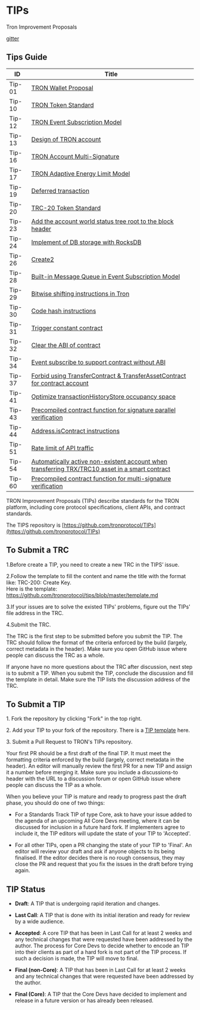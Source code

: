 # TIPs

Tron Improvement Proposals

[gitter](https://gitter.im/tronprotocol/TIPs)  


## Tips Guide 
|  ID   | Title  |
|  ----  | ----  |
| Tip-01  | [TRON Wallet Proposal](https://github.com/tronprotocol/TIPs/blob/master/tip-01.md)                                       |
| Tip-10  | [TRON Token Standard](https://github.com/tronprotocol/TIPs/blob/master/tip-10.md)                                        |
| Tip-12  | [TRON Event Subscription Model](https://github.com/tronprotocol/TIPs/blob/master/tip-12.md)                              |
| Tip-13  | [Design of TRON account](https://github.com/tronprotocol/TIPs/blob/master/tip-13.md)                                     |
| Tip-16  | [TRON Account Multi-Signature](https://github.com/tronprotocol/TIPs/blob/master/tip-16.md)                               |
| Tip-17  | [TRON Adaptive Energy Limit Model](https://github.com/tronprotocol/TIPs/blob/master/tip-17.md)                           |
| Tip-19  | [Deferred transaction](https://github.com/tronprotocol/tips/blob/master/tip-19.md)                                       |
| Tip-20  | [TRC-20 Token Standard](https://github.com/tronprotocol/TIPs/blob/master/tip-20.md)                                      |
| Tip-23  | [Add the account world status tree root to the block header](https://github.com/tronprotocol/tips/blob/master/tip-23.md) |
| Tip-24  | [Implement of DB storage with RocksDB](https://github.com/tronprotocol/tips/blob/master/tip-24.md)                       |
| Tip-26  | [Create2](https://github.com/tronprotocol/tips/blob/master/tip-26.md)                                                    |
| Tip-28  | [Built-in Message Queue in Event Subscription Model](https://github.com/tronprotocol/TIPs/blob/master/tip-28.md)         |
| Tip-29  | [Bitwise shifting instructions in Tron](https://github.com/tronprotocol/tips/blob/master/tip-29.md)                      |
| Tip-30  | [Code hash instructions](https://github.com/tronprotocol/tips/blob/master/tip-30.md)                                     |
| Tip-31  | [Trigger constant contract](https://github.com/tronprotocol/tips/blob/master/tip-31.md)                                  |
| Tip-32  | [Clear the ABI of contract](https://github.com/tronprotocol/tips/blob/master/tip-32.md)                                  |
| Tip-34  | [Event subscribe to support contract without ABI](https://github.com/tronprotocol/tips/blob/tip34/tip-34.md)             |
| Tip-37  | [Forbid using TransferContract & TransferAssetContract  for contract account](https://github.com/tronprotocol/tips/blob/master/tip-37.md)|
| Tip-41  | [Optimize transactionHistoryStore occupancy space](https://github.com/tronprotocol/tips/blob/master/tip-41.md)           |
| Tip-43  | [Precompiled contract function for signature parallel verification](https://github.com/tronprotocol/tips/blob/master/tip-43.md)|
| Tip-44  | [Address.isContract instructions](https://github.com/tronprotocol/tips/blob/master/tip-44.md)                            |
| Tip-51  | [Rate limit of API traffic](https://github.com/tronprotocol/tips/blob/master/tip-51.md)                                  |
| Tip-54  | [Automatically active non-existent account when transferring TRX/TRC10 asset in a smart contract](https://github.com/tronprotocol/tips/blob/master/tip-54.md)|
| Tip-60  | [Precompiled contract function for multi-signature verification](https://github.com/tronprotocol/tips/blob/master/tip-60.md)|

 




TRON Improvement Proposals (TIPs) describe standards for the TRON platform, including core protocol specifications, client APIs, and contract standards.

The TIPS repository is [https://github.com/tronprotocol/TIPs](https://github.com/tronprotocol/TIPs)


<h2> To Submit a TRC </h2>
1.Before create a TIP, you need to create a new TRC in the TIPS’ issue.  

2.Follow the template to fill the content and name the title with the format like: TRC-200: Create Key.   
Here is the template: https://github.com/tronprotocol/tips/blob/master/template.md  

3.If your issues are to solve the existed TIPs' problems, figure out the TIPs' file address in the TRC.  

4.Submit the TRC.  

The TRC is the first step to be submitted before you submit the TIP. The TRC should follow the format of the criteria enforced by the build (largely, correct metadata in the header). Make sure you open GitHub issue where people can discuss the TRC as a whole.  

If anyone have no more questions about the TRC after discussion, next step is to submit a TIP. When you submit the TIP, conclude the discussion and fill the template in detail. Make sure the TIP lists the discussion address of the TRC.  

<h2>To Submit a TIP</h2>

1.&nbsp;Fork the repository by clicking "Fork" in the top right.  

2.&nbsp;Add your TIP to your fork of the repository. There is a [TIP template](https://github.com/tronprotocol/TIPs/blob/master/template.md) here.  

3.&nbsp;Submit a Pull Request to TRON's TIPs repository.   

Your first PR should be a first draft of the final TIP. It must meet the formatting criteria enforced by the build (largely, correct metadata in the header). An editor will manually review the first PR for a new TIP and assign it a number before merging it. Make sure you include a discussions-to header with the URL to a discussion forum or open GitHub issue where people can discuss the TIP as a whole.  

When you believe your TIP is mature and ready to progress past the draft phase, you should do one of two things:

- For a Standards Track TIP of type Core, ask to have your issue added to the agenda of an upcoming All Core Devs meeting, where it can be discussed for inclusion in a future hard fork. If implementers agree to include it, the TIP editors will update the state of your TIP to 'Accepted'.  

- For all other TIPs, open a PR changing the state of your TIP to 'Final'. An editor will review your draft and ask if anyone objects to its being finalised. If the editor decides there is no rough consensus, they may close the PR and request that you fix the issues in the draft before trying again.

<h2>TIP Status</h2>

- **Draft**: A TIP that is undergoing rapid iteration and changes.  

- **Last Call**: A TIP that is done with its initial iteration and ready for review by a wide audience.  

- **Accepted**: A core TIP that has been in Last Call for at least 2 weeks and any technical changes that were requested have been addressed by the author. The process for Core Devs to decide whether to encode an TIP into their clients as part of a hard fork is not part of the TIP process. If such a decision is made, the TIP will move to final.  

- **Final (non-Core)**: A TIP that has been in Last Call for at least 2 weeks and any technical changes that were requested have been addressed by the author.  

- **Final (Core)**: A TIP that the Core Devs have decided to implement and release in a future version or has already been released.      
